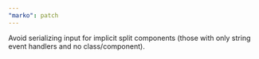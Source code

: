 ```yaml
---
"marko": patch
---
```


Avoid serializing input for implicit split components (those with only string event handlers and no class/component).
